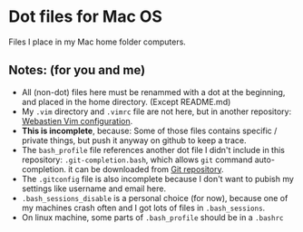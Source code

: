 # Dot files for Mac OS
Files I place in my Mac home folder computers.

## Notes: (for you and me)
* All (non-dot) files here must be renammed with a dot at the beginning, and placed in the home directory. (Except README.md)
* My `.vim` directory and `.vimrc` file are not here, but in another repository: [Webastien Vim configuration](https://github.com/webastien/vim).
* **This is incomplete**, because: Some of those files contains specific / private things, but push it anyway on github to keep a trace.
* The `bash_profile` file references another dot file I didn't include in this repository: `.git-completion.bash`, which allows `git` command auto-completion. it can be downloaded from [Git repository](https://github.com/git/git/blob/master/contrib/completion/git-completion.bash).
* The `.gitconfig` file is also incomplete because I don't want to pubish my settings like username and email here.
* `.bash_sessions_disable` is a personal choice (for now), because one of my machines crash often and I got lots of files in `.bash_sessions`.
* On linux machine, some parts of `.bash_profile` should be in a `.bashrc`

